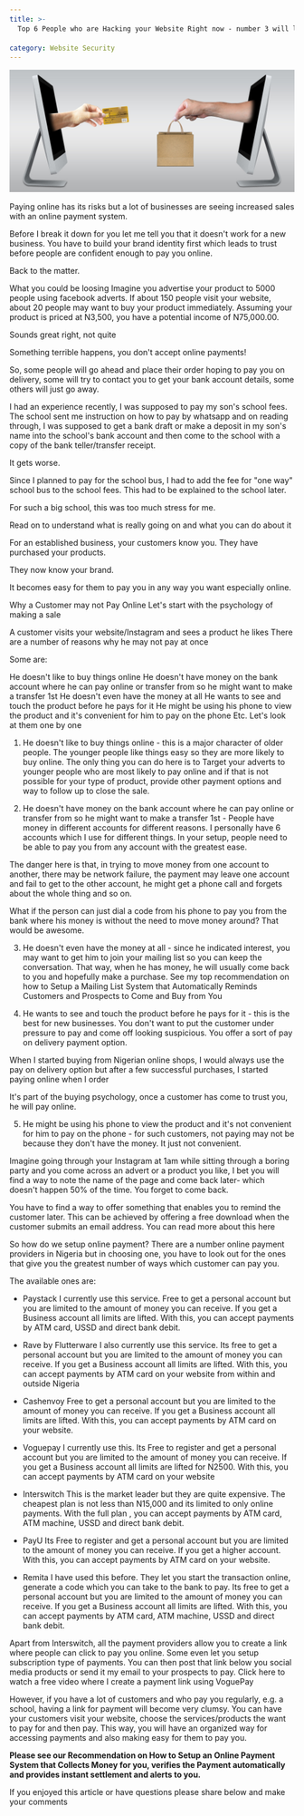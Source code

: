 ```yaml
---
title: >-
  Top 6 People who are Hacking your Website Right now - number 3 will leave you in shock!

category: Website Security
---
```


<img src="/images/payonline.jpg" >






Paying online has its risks but a lot of businesses are seeing increased sales with an online payment system.

Before I break it down for you let me tell you that it doesn't work for a new business. You have to build your brand identity first which leads to trust before people are confident enough to pay you online.

Back to the matter.

What you could be loosing
Imagine you advertise your product to 5000 people using facebook adverts. If about 150 people visit your website, about 20 people may want to buy your product immediately. Assuming your product is priced at N3,500, you have a potential income of N75,000.00.

Sounds great right, not quite

Something terrible happens, you don't accept online payments!

So, some people will go ahead and place their order hoping to pay you on delivery, some will try to contact you to get your bank account details, some others will just go away.

I had an experience recently, I was supposed to pay my son's school fees. The school sent me instruction on how to pay by whatsapp and on reading through, I was supposed to get a bank draft or make a deposit in my son's name into the school's bank account and then come to the school with a copy of the bank teller/transfer receipt.

It gets worse.

Since I planned to pay for the school bus, I had to add the fee for "one way" school bus to the school fees. This had to be explained to the school later.

For such a big school, this was too much stress for me.

Read on to understand what is really going on and what you can do about it

For an established business, your customers know you. They have purchased your products.

They now know your brand.

It becomes easy for them to pay you in any way you want especially online.

Why a Customer may not Pay Online
Let's start with the psychology of making a sale

A customer visits your website/Instagram and sees a product he likes There are a number of reasons why he may not pay at once

Some are:

He doesn't like to buy things online
He doesn't have money on the bank account where he can pay online or transfer from so he might want to make a transfer 1st
He doesn't even have the money at all
He wants to see and touch the product before he pays for it
He might be using his phone to view the product and it's convenient for him to pay on the phone
Etc.
Let's look at them one by one

1) He doesn't like to buy things online - this is a major character of older people. The younger people like things easy so they are more likely to buy online. The only thing you can do here is to Target your adverts to younger people who are most likely to pay online and if that is not possible for your type of product, provide other payment options and way to follow up to close the sale.

2) He doesn't have money on the bank account where he can pay online or transfer from so he might want to make a transfer 1st - People have money in different accounts for different reasons. I personally have 6 accounts which I use for different things. In your setup, people need to be able to pay you from any account with the greatest ease.

The danger here is that, in trying to move money from one account to another, there may be network failure, the payment may leave one account and fail to get to the other account, he might get a phone call and forgets about the whole thing and so on.

What if the person can just dial a code from his phone to pay you from the bank where his money is without the need to move money around? That would be awesome.

3) He doesn't even have the money at all - since he indicated interest, you may want to get him to join your mailing list so you can keep the conversation. That way, when he has money, he will usually come back to you and hopefully make a purchase. See my top recommendation on how to Setup a Mailing List System that Automatically Reminds Customers and Prospects to Come and Buy from You

4) He wants to see and touch the product before he pays for it - this is the best for new businesses. You don't want to put the customer under pressure to pay and come off looking suspicious. You offer a sort of pay on delivery payment option.

When I started buying from Nigerian online shops, I would always use the pay on delivery option but after a few successful purchases, I started paying online when I order

It's part of the buying psychology, once a customer has come to trust you, he will pay online.

5) He might be using his phone to view the product and it's not convenient for him to pay on the phone - for such customers, not paying may not be because they don't have the money. It just not convenient.

Imagine going through your Instagram at 1am while sitting through a boring party and you come across an advert or a product you like, I bet you will find a way to note the name of the page and come back later- which doesn't happen 50% of the time. You forget to come back.

You have to find a way to offer something that enables you to remind the customer later. This can be achieved by offering a free download when the customer submits an email address. You can read more about this here

So how do we setup online payment?
There are a number online payment providers in Nigeria but in choosing one, you have to look out for the ones that give you the greatest number of ways which customer can pay you.

The available ones are:

* Paystack I currently use this service. Free to get a personal account but you are limited to the amount of money you can receive. If you get a Business account all limits are lifted. With this, you can accept payments by ATM card, USSD and direct bank debit.

* Rave by Flutterware I also currently use this service. Its free to get a personal account but you are limited to the amount of money you can receive. If you get a Business account all limits are lifted. With this, you can accept payments by ATM card on your website from within and outside Nigeria

* Cashenvoy Free to get a personal account but you are limited to the amount of money you can receive. If you get a Business account all limits are lifted. With this, you can accept payments by ATM card on your website.

* Voguepay I currently use this. Its Free to register and get a personal account but you are limited to the amount of money you can receive. If you get a Business account all limits are lifted for N2500. With this, you can accept payments by ATM card on your website

* Interswitch This is the market leader but they are quite expensive. The cheapest plan is not less than N15,000 and its limited to only online payments. With the full plan , you can accept payments by ATM card, ATM machine, USSD and direct bank debit.

* PayU Its Free to register and get a personal account but you are limited to the amount of money you can receive. If you get a higher account. With this, you can accept payments by ATM card on your website.

* Remita I have used this before. They let you start the transaction online, generate a code which you can take to the bank to pay. Its free to get a personal account but you are limited to the amount of money you can receive. If you get a Business account all limits are lifted. With this, you can accept payments by ATM card, ATM machine, USSD and direct bank debit.

Apart from Interswitch, all the payment providers allow you to create a link where people can click to pay you online. Some even let you setup subscription type of payments. You can then post that link below you social media products or send it my email to your prospects to pay. Click here to watch a free video where I create a payment link using VoguePay

However, if you have a lot of customers and who pay you regularly, e.g. a school, having a link for payment will become very clumsy. You can have your customers visit your website, choose the services/products the want to pay for and then pay. This way, you will have an organized way for accessing payments and also making easy for them to pay you.

<strong>Please see our Recommendation on How to Setup an Online Payment System that Collects Money for you, verifies the Payment automatically and provides instant settlement and alerts to you.</strong>

If you enjoyed this article or have questions please share below and make your comments
